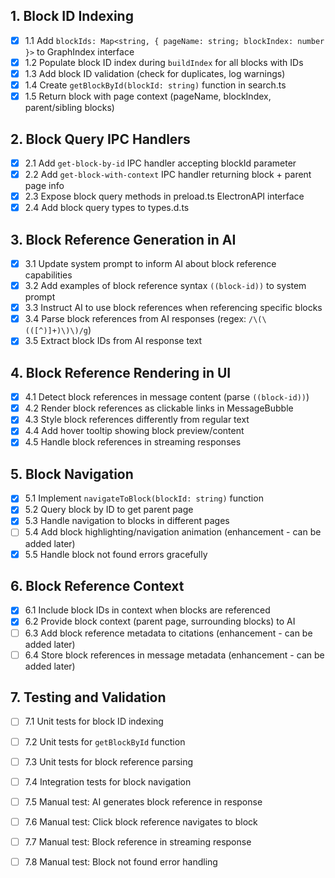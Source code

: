 ## 1. Block ID Indexing
- [x] 1.1 Add `blockIds: Map<string, { pageName: string; blockIndex: number }>` to GraphIndex interface
- [x] 1.2 Populate block ID index during `buildIndex` for all blocks with IDs
- [x] 1.3 Add block ID validation (check for duplicates, log warnings)
- [x] 1.4 Create `getBlockById(blockId: string)` function in search.ts
- [x] 1.5 Return block with page context (pageName, blockIndex, parent/sibling blocks)

## 2. Block Query IPC Handlers
- [x] 2.1 Add `get-block-by-id` IPC handler accepting blockId parameter
- [x] 2.2 Add `get-block-with-context` IPC handler returning block + parent page info
- [x] 2.3 Expose block query methods in preload.ts ElectronAPI interface
- [x] 2.4 Add block query types to types.d.ts

## 3. Block Reference Generation in AI
- [x] 3.1 Update system prompt to inform AI about block reference capabilities
- [x] 3.2 Add examples of block reference syntax `((block-id))` to system prompt
- [x] 3.3 Instruct AI to use block references when referencing specific blocks
- [x] 3.4 Parse block references from AI responses (regex: `/\(\(([^)]+)\)\)/g`)
- [x] 3.5 Extract block IDs from AI response text

## 4. Block Reference Rendering in UI
- [x] 4.1 Detect block references in message content (parse `((block-id))`)
- [x] 4.2 Render block references as clickable links in MessageBubble
- [x] 4.3 Style block references differently from regular text
- [x] 4.4 Add hover tooltip showing block preview/content
- [x] 4.5 Handle block references in streaming responses

## 5. Block Navigation
- [x] 5.1 Implement `navigateToBlock(blockId: string)` function
- [x] 5.2 Query block by ID to get parent page
- [x] 5.3 Handle navigation to blocks in different pages
- [ ] 5.4 Add block highlighting/navigation animation (enhancement - can be added later)
- [x] 5.5 Handle block not found errors gracefully

## 6. Block Reference Context
- [x] 6.1 Include block IDs in context when blocks are referenced
- [x] 6.2 Provide block context (parent page, surrounding blocks) to AI
- [ ] 6.3 Add block reference metadata to citations (enhancement - can be added later)
- [ ] 6.4 Store block references in message metadata (enhancement - can be added later)

## 7. Testing and Validation
- [ ] 7.1 Unit tests for block ID indexing
- [ ] 7.2 Unit tests for `getBlockById` function
- [ ] 7.3 Unit tests for block reference parsing
- [ ] 7.4 Integration tests for block navigation
- [ ] 7.5 Manual test: AI generates block reference in response
- [ ] 7.6 Manual test: Click block reference navigates to block
- [ ] 7.7 Manual test: Block reference in streaming response
- [ ] 7.8 Manual test: Block not found error handling

